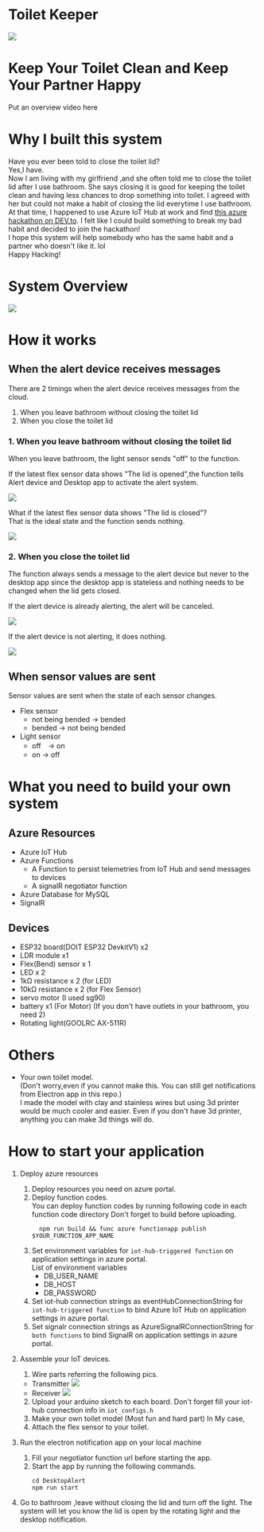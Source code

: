 # Toilet Keeper
![](./images/cover_image.jpeg)

# Keep Your Toilet Clean and Keep Your Partner Happy

Put an overview video here

# Why I built this system
Have you ever been told to close the toilet lid?  
Yes,I have.  
Now I am living with my girlfriend ,and she often told me to close the toilet lid after I use bathroom.
She says closing it is good for keeping the toilet clean and having less chances to drop something into toilet.
I agreed with her but could not make a habit of closing the lid everytime I use bathroom. At that time, I happened to use Azure IoT Hub at work and find [this azure hackathon on DEV.to](https://dev.to/t/azuretrialhack).
I felt like I could build something to break my bad habit and decided to join the hackathon!  
I hope this system will help somebody who has the same habit and a partner who doesn't like it. lol  
Happy Hacking!

# System Overview
![](./images/overview.png)

# How it works
## When the alert device receives messages
There are 2 timings when the alert device receives messages from the cloud.
1. When you leave bathroom without closing the toilet lid  
2. When you close the toilet lid

### 1. When you leave bathroom without closing the toilet lid
When you leave bathroom, the light sensor sends "off" to the function.  

If the latest flex sensor data shows "The lid is opened",the function tells Alert device and Desktop app to activate the alert system.

![](./images/pattern1.png)

What if the latest flex sensor data shows "The lid is closed"?  
That is the ideal state and the function sends nothing.

![](./images/pattern2.png)
### 2. When you close the toilet lid
The function always sends a message to the alert device but never to the desktop app since the desktop app is stateless and nothing needs to be changed when the lid gets closed.

If the alert device is already alerting, the alert will be canceled.  

![](./images/pattern3.png)

If the alert device is not alerting, it does nothing.  

![](./images/pattern4.png)

## When sensor values are sent 
Sensor values are sent when the state of each sensor changes.
- Flex sensor
    - not being bended → bended
    - bended → not being bended
- Light sensor
    - off　→ on
    - on → off

# What you need to build your own system
## Azure Resources
- Azure IoT Hub
- Azure Functions
  - A Function to persist telemetries from IoT Hub and send messages to devices 
  - A signalR negotiator function
- Azure Database for MySQL
- SignalR

## Devices
- ESP32 board(DOIT ESP32 DevkitV1) x2
- LDR module x1
- Flex(Bend) sensor x 1
- LED x 2
- 1kΩ resistance x 2 (for LED)
- 10kΩ resistance x 2 (for Flex Sensor)
- servo motor (I used sg90)
- battery x1 (For Motor) (If you don't have outlets in your bathroom, you need 2)
- Rotating light(GOOLRC AX-511R)

# Others
- Your own toilet model.  
  (Don't worry,even if you cannot make this. You can still get notifications from Electron app in this repo.)  
I made the model with clay and stainless wires but using 3d printer would be much cooler and easier.
Even if you don't have 3d printer, anything you can make 3d things will do.



# How to start your application
1. Deploy azure resources  
   1. Deploy resources you need on azure portal.  
   2. Deploy function codes.  
   You can deploy function codes by running following code in each function code directory
   Don't forget to build before uploading.
      ```shell
        npm run build && func azure functionapp publish $YOUR_FUNCTION_APP_NAME
      ```
   3. Set environment variables for `iot-hub-triggered function` on application settings in azure portal.  
      List of environment variables
      - DB_USER_NAME
      - DB_HOST
      - DB_PASSWORD
   4. Set iot-hub connection strings as eventHubConnectionString for `iot-hub-triggered function` to bind Azure IoT Hub on application settings in azure portal.
   5. Set signalr connection strings as AzureSignalRConnectionString for `both functions` to bind SignalR on application settings in azure portal.

2. Assemble your IoT devices.  
   1. Wire parts referring the following pics.
   - Transmitter
   ![](./images/transmitter.png)
   - Receiver
   ![](./images/receiver.png)

   2. Upload your arduino sketch to each board.
      Don't forget fill your iot-hub connection info in `iot_configs.h`
   3. Make your own toilet model (Most fun and hard part)
      In My case,
   4. Attach the flex sensor to your toilet.

3. Run the electron notification app on your local machine
   1. Fill your negotiator function url before starting the app.
   2. Start the app by running the following commands.
      ```shell
      cd DesktopAlert
      npm run start
      ```

4. Go to bathroom ,leave without closing the lid and turn off the light.
  The system will let you know the lid is open by the rotating light and the desktop notification.


